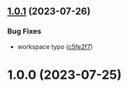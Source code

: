 ## [1.0.1](https://github.com/bconnorwhite/is-monorepo/compare/v1.0.0...v1.0.1) (2023-07-26)


### Bug Fixes

* workspace typo ([c5fe2f7](https://github.com/bconnorwhite/is-monorepo/commit/c5fe2f79d6e9d2e617734258368526027317550b))



# 1.0.0 (2023-07-25)



